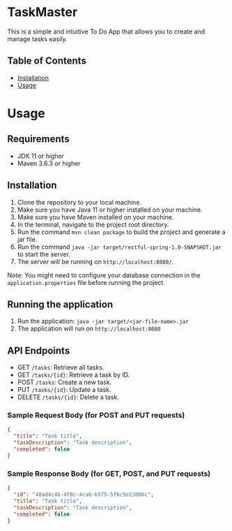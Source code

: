 # TaskMaster

This is a simple and intuitive To Do App that allows you to create and manage tasks easily.

## Table of Contents

- [Installation](#installation)
- [Usage](#usage)

# Usage

## Requirements

- JDK 11 or higher
- Maven 3.6.3 or higher

## Installation

1. Clone the repository to your local machine.
2. Make sure you have Java 11 or higher installed on your machine.
3. Make sure you have Maven installed on your machine.
4. In the terminal, navigate to the project root directory.
5. Run the command `mvn clean package` to build the project and generate a jar file.
6. Run the command `java -jar target/restful-spring-1.0-SNAPSHOT.jar` to start the server.
7. The server will be running on `http://localhost:8080/`.

Note: You might need to configure your database connection in the `application.properties` file
before running the project.

## Running the application

1. Run the application: `java -jar target/<jar-file-name>.jar`
2. The application will run on `http://localhost:8080`

## API Endpoints

- GET `/tasks`: Retrieve all tasks.
- GET `/tasks/{id}`: Retrieve a task by ID.
- POST `/tasks`: Create a new task.
- PUT `/tasks/{id}`: Update a task.
- DELETE `/tasks/{id}`: Delete a task.

### Sample Request Body (for POST and PUT requests)

```json
{
  "title": "Task title",
  "taskDescription": "Task description",
  "completed": false
}
```

### Sample Response Body (for GET, POST, and PUT requests)

```json
{
  "id": "48ad4c4b-4f8c-4ca6-b5f5-5f6c5e23806c",
  "title": "Task title",
  "taskDescription": "Task description",
  "completed": false
}
```
